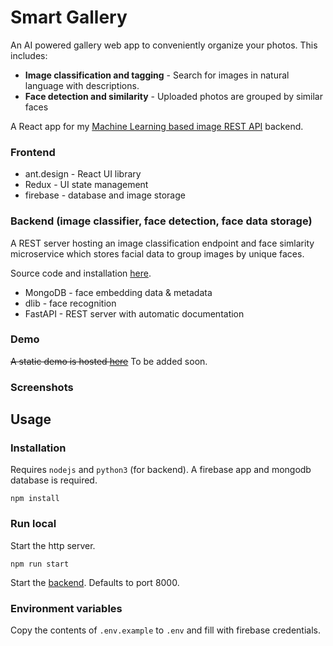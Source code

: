 # Smart Gallery

An AI powered gallery web app to conveniently organize your photos. This includes:

- **Image classification and tagging** - Search for images in natural language with descriptions.
- **Face detection and similarity** - Uploaded photos are grouped by similar faces

A React app for my [Machine Learning based image REST API](https://github.com/Antony90/image-scene-classifier/) backend.

### Frontend

- ant.design - React UI library
- Redux - UI state management
- firebase - database and image storage

### Backend (image classifier, face detection, face data storage)

A REST server hosting an image classification endpoint and face simlarity microservice which stores facial data to group images by unique faces.

Source code and installation [here](https://github.com/Antony90/image-scene-classifier/).

- MongoDB - face embedding data & metadata
- dlib - face recognition
- FastAPI - REST server with automatic documentation

### Demo

~~A static demo is hosted [here](https://antony90.github.io/smart-gallery)~~ To be added soon.

### Screenshots



## Usage

### Installation
Requires `nodejs` and `python3` (for backend). A firebase app and mongodb database is required.

```npm install```

### Run local

Start the http server.

```npm run start```

Start the [backend](https://github.com/image-scene-classifier). Defaults to port 8000.

### Environment variables

Copy the contents of `.env.example` to `.env` and fill with firebase credentials.

